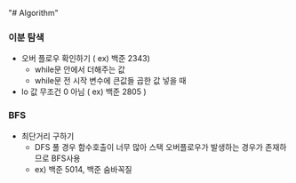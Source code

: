 "# Algorithm" 

### 이분 탐색
*  오버 플로우 확인하기 ( ex)  백준 2343)
   * while문 안에서 더해주는 값
   * while문 전 시작 변수에 큰값들 곱한 값 넣을 때 
* lo 값 무조건 0 아님 ( ex) 백준 2805 )  

### BFS
* 최단거리 구하기 
    * DFS 풀 경우 함수호출이 너무 많아 스택 오버플로우가 발생하는 경우가 존재하므로  BFS사용
    * ex) 백준 5014, 백준 숨바꼭질
    
